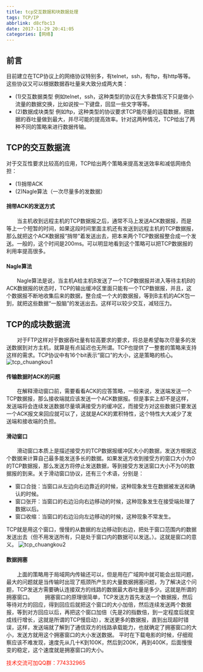 ```yaml
---
title: tcp交互数据和块数据处理
tags: TCP/IP
abbrlink: d8cfbc13
date: 2017-11-29 20:41:05
categories: [网络]
---
```

## 前言
目前建立在TCP协议上的网络协议特别多，有telnet，ssh，有ftp，有http等等。这些协议又可以根据数据吞吐量来大致分成两大类：
+ (1)交互数据类型
例如telnet，ssh，这种类型的协议在大多数情况下只是做小流量的数据交换，比如说按一下键盘，回显一些文字等等。
+ (2)数据成块类型
例如ftp，这种类型的协议要求TCP能尽量的运载数据，把数据的吞吐量做到最大，并尽可能的提高效率。针对这两种情况，TCP给出了两种不同的策略来进行数据传输。

<!-- more -->
## TCP的交互数据流

对于交互性要求比较高的应用，TCP给出两个策略来提高发送效率和减低网络负担：
- (1)捎带ACK
- (2)Nagle算法（一次尽量多的发数据）

#### 捎带ACK的发送方式

&ensp;&ensp;&ensp;&ensp;当主机收到远程主机的TCP数据报之后，通常不马上发送ACK数据报，而是等上一个短暂的时间，如果这段时间里面主机还有发送到远程主机的TCP数据报，那么就把这个ACK数据报“捎带”着发送出去，把本来两个TCP数据报整合成一个发送。一般的，这个时间是200ms。可以明显地看到这个策略可以把TCP数据报的利用率提高很多。

#### Nagle算法

&ensp;&ensp;&ensp;&ensp;Nagle算法是说，当主机A给主机B发送了一个TCP数据报并进入等待主机B的ACK数据报的状态时，TCP的输出缓冲区里面只能有一个TCP数据报，并且，这个数据报不断地收集后来的数据，整合成一个大的数据报，等到B主机的ACK包一到，就把这些数据“一股脑”的发送出去。这样可以较少交互，减轻压力。


## TCP的成块数据流

&ensp;&ensp;&ensp;&ensp;对于FTP这样对于数据吞吐量有较高要求的要求，将总是希望每次尽量多的发送数据到对方主机，就算是有点延迟也无所谓。TCP也提供了一整套的策略来支持这样的需求。TCP协议中有16个bit表示“窗口”的大小，这是策略的核心。
![tcp_chuangkou1](http://dl-blog.laoxianyu.cn/tcp%E7%AA%97%E5%8F%A31.png)

#### 传输数据时ACK的问题

&ensp;&ensp;&ensp;&ensp;在解释滑动窗口前，需要看看ACK的应答策略，一般来说，发送端发送一个TCP数据报，那么接收端就应该发送一个ACK数据报。但是事实上却不是这样，发送端将会连续发送数据尽量填满接受方的缓冲区，而接受方对这些数据只要发送一个ACK报文来回应就可以了，这就是ACK的累积特性，这个特性大大减少了发送端和接收端的负担。

#### 滑动窗口

&ensp;&ensp;&ensp;&ensp;滑动窗口本质上是描述接受方的TCP数据报缓冲区大小的数据，发送方根据这个数据来计算自己最多能发送多长的数据。如果发送方收到接受方的窗口大小为0的TCP数据报，那么发送方将停止发送数据，等到接受方发送窗口大小不为0的数据报的到来。关于滑动窗口协议，还有三个术语，分别是：
* 窗口合拢：当窗口从左边向右边靠近的时候，这种现象发生在数据被发送和确认的时候。
* 窗口张开：当窗口的右边沿向右边移动的时候，这种现象发生在接受端处理了数据以后。
* 窗口收缩：当窗口的右边沿向左边移动的时候，这种现象不常发生。

TCP就是用这个窗口，慢慢的从数据的左边移动到右边，把处于窗口范围内的数据发送出去（但不用发送所有，只是处于窗口内的数据可以发送。）。这就是窗口的意义。
![tcp_chuangkou2](http://dl-blog.laoxianyu.cn/tcp%E7%AA%97%E5%8F%A32.png)

#### 数据拥塞

&ensp;&ensp;&ensp;&ensp;上面的策略用于局域网内传输还可以，但是用在广域网中就可能会出现问题，最大的问题就是当传输时出现了瓶颈所产生的大量数据拥塞问题，为了解决这个问题，TCP发送方需要确认连接双方的线路的数据最大吞吐量是多少。这就是所谓的拥塞窗口。
&ensp;&ensp;&ensp;&ensp;拥塞窗口的原理很简单，TCP发送方首先发送一个数据报，然后等待对方的回应，得到回应后就把这个窗口的大小加倍，然后连续发送两个数据报，等到对方回应以后，再把这个窗口加倍（先是2的指数倍，到一定程度后就变成线行增长，这就是所谓的TCP慢启动），发送更多的数据报，直到出现超时错误，这样，发送端就了解到了通信双方的线路承载能力，也就确定了拥塞窗口的大小，发送方就用这个拥塞窗口的大小发送数据。
平时在下载电影的时候，仔细观察应该不难发现，速度先从几十K到100K，然后到200K，再到400K，后面慢慢变的稳定，这个速度就是拥塞窗口的大小。

<font color=#ff1201>技术交流可加QQ群：774332965</font>
